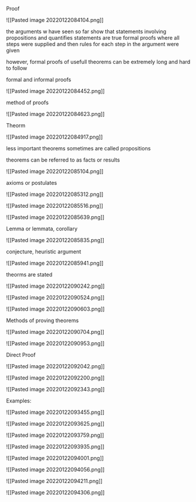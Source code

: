 Proof

![[Pasted image 20220122084104.png]]

the arguments w have seen so far show that statements involving propositions and quantifies statements are true formal proofs where all steps were supplied and then rules for each step in the argument were given

however, formal proofs of usefull theorems can be extremely long and hard to follow

formal and informal proofs

![[Pasted image 20220122084452.png]]

method of proofs

![[Pasted image 20220122084623.png]]

Theorm

![[Pasted image 20220122084917.png]]

less important theorems sometimes are called propositions

theorems can be referred to as facts or results


![[Pasted image 20220122085104.png]]

axioms or postulates

![[Pasted image 20220122085312.png]]

![[Pasted image 20220122085516.png]]

![[Pasted image 20220122085639.png]]

Lemma or lemmata, corollary

![[Pasted image 20220122085835.png]]

conjecture, heuristic argument

![[Pasted image 20220122085941.png]]

theorms are stated

![[Pasted image 20220122090242.png]]

![[Pasted image 20220122090524.png]]


![[Pasted image 20220122090603.png]]

Methods of proving theorems

![[Pasted image 20220122090704.png]]

![[Pasted image 20220122090953.png]]

Direct Proof

![[Pasted image 20220122092042.png]]

![[Pasted image 20220122092200.png]]

![[Pasted image 20220122092343.png]]

Examples:

![[Pasted image 20220122093455.png]]

![[Pasted image 20220122093625.png]]

![[Pasted image 20220122093759.png]]

![[Pasted image 20220122093935.png]]

![[Pasted image 20220122094001.png]]

![[Pasted image 20220122094056.png]]

![[Pasted image 20220122094211.png]]

![[Pasted image 20220122094306.png]]


